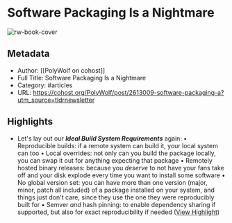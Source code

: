 # Software Packaging Is a Nightmare

![rw-book-cover](https://staging.cohostcdn.org/avatar/22345-b7ed26bd-1fcd-4aee-99e7-893a449bc04e-profile.png)

## Metadata
- Author: [[PolyWolf on cohost]]
- Full Title: Software Packaging Is a Nightmare
- Category: #articles
- URL: https://cohost.org/PolyWolf/post/2613009-software-packaging-a?utm_source=tldrnewsletter

## Highlights
- Let's lay out our ***Ideal Build System Requirements*** again:
  • Reproducible builds: if a remote system can build it, your local system can too
  • Local overrides: not only can you build the package locally, you can swap it out for anything expecting that package
  • Remotely hosted binary releases: because you *deserve* to not have your fans take off and your disk explode every time you want to install some software
  • No global version set: you can have more than one version (major, minor, patch all included) of a package installed on your system, and things just don't care, since they use the one they were reproducibly built for
  • Semver *and* hash pinning: to enable dependency sharing if supported, but also for exact reproducibility if needed ([View Highlight](https://read.readwise.io/read/01hbmcnck2sscm2hfeg57qkwk1))
